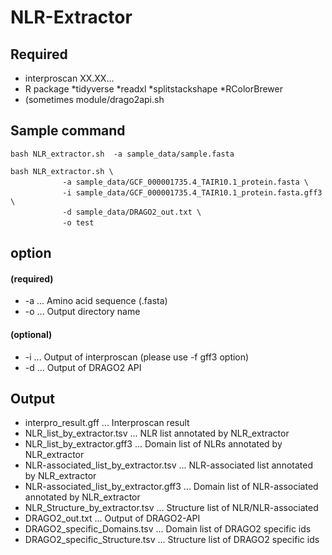 # NLR-Extractor
## Required

* interproscan XX.XX...
* R package
	*tidyverse
	*readxl
	*splitstackshape
	*RColorBrewer
* (sometimes module/drago2api.sh

## Sample command

```
bash NLR_extractor.sh  -a sample_data/sample.fasta
```

```
bash NLR_extractor.sh \ 
　　　　　　　-a sample_data/GCF_000001735.4_TAIR10.1_protein.fasta \
　　　　　　　-i sample_data/GCF_000001735.4_TAIR10.1_protein.fasta.gff3 \
　　　　　　　-d sample_data/DRAGO2_out.txt \
　　　　　　　-o test
```

## option
#### (required)

* -a ... Amino acid sequence (.fasta)
* -o ... Output directory name

#### (optional)

* -i ... Output of interproscan (please use -f gff3 option)
* -d ... Output of DRAGO2 API

## Output

* interpro_result.gff                   ... Interproscan result
* NLR_list_by_extractor.tsv             ... NLR list annotated by NLR_extractor
* NLR_list_by_extractor.gff3            ... Domain list of NLRs annotated by NLR_extractor
* NLR-associated_list_by_extractor.tsv  ... NLR-associated list annotated by NLR_extractor
* NLR-associated_list_by_extractor.gff3 ... Domain list of NLR-associated annotated by NLR_extractor
* NLR_Structure_by_extractor.tsv        ... Structure list of NLR/NLR-associated
* DRAGO2_out.txt                        ... Output of DRAGO2-API
* DRAGO2_specific_Domains.tsv           ... Domain list of DRAGO2 specific ids
* DRAGO2_specific_Structure.tsv         ... Structure list of DRAGO2 specific ids
